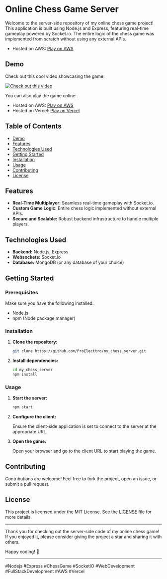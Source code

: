 # Online Chess Game Server

Welcome to the server-side repository of my online chess game project! This application is built using Node.js and Express, featuring real-time gameplay powered by Socket.io. The entire logic of the chess game was implemented from scratch without using any external APIs.

- Hosted on AWS: [Play on AWS](http://15.206.72.127:3000/)

## Demo

Check out this cool video showcasing the game:

[![Check out this video](https://img.youtube.com/vi/2o9hRsCr3yQ/0.jpg)](https://youtu.be/2o9hRsCr3yQ)

You can also play the game online:
- Hosted on AWS: [Play on AWS](http://15.206.72.127:3000/)
- Hosted on Vercel: [Play on Vercel](https://my-chess-eta.vercel.app/)

## Table of Contents

- [Demo](#demo)
- [Features](#features)
- [Technologies Used](#technologies-used)
- [Getting Started](#getting-started)
- [Installation](#installation)
- [Usage](#usage)
- [Contributing](#contributing)
- [License](#license)

## Features

- **Real-Time Multiplayer:** Seamless real-time gameplay with Socket.io.
- **Custom Game Logic:** Entire chess logic implemented without external APIs.
- **Secure and Scalable:** Robust backend infrastructure to handle multiple players.

## Technologies Used

- **Backend:** Node.js, Express
- **Websockets:** Socket.io
- **Database:** MongoDB (or any database of your choice)

## Getting Started

### Prerequisites

Make sure you have the following installed:
- Node.js
- npm (Node package manager)

### Installation

1. **Clone the repository:**

   ```bash
   git clone https://github.com/ProElecttro/my_chess_server.git
   ```

2. **Install dependencies:**

   ```bash
   cd my_chess_server
   npm install
   ```

### Usage

1. **Start the server:**

   ```bash
   npm start
   ```

2. **Configure the client:**

   Ensure the client-side application is set to connect to the server at the appropriate URL.

3. **Open the game:**

   Open your browser and go to the client URL to start playing the game.

## Contributing

Contributions are welcome! Feel free to fork the project, open an issue, or submit a pull request.

## License

This project is licensed under the MIT License. See the [LICENSE](LICENSE) file for more details.

---

Thank you for checking out the server-side code of my online chess game! If you enjoyed it, please consider giving the project a star and sharing it with others.

Happy coding! 🎉

---

#Nodejs #Express #ChessGame #SocketIO #WebDevelopment #FullStackDevelopment #AWS #Vercel
